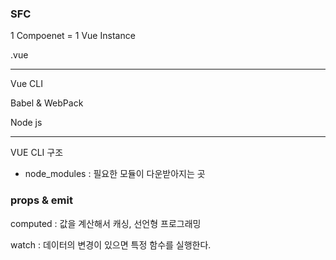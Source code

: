 ### SFC

1 Compoenet = 1 Vue Instance

.vue 

---

Vue CLI

Babel & WebPack



Node js



---

VUE CLI 구조

- node_modules : 필요한 모듈이 다운받아지는 곳



### props & emit



computed : 값을 계산해서 캐싱, 선언형 프로그래밍

watch : 데이터의 변경이 있으면 특정 함수를 실행한다.